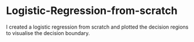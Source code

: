 # Logistic-Regression-from-scratch
I created a logistic regression from scratch and plotted the decision regions to visualise the decision boundary.
